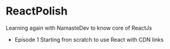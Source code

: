 # ReactPolish

Learning again with NamasteDev to know core of ReactJs

- Episode 1
  Starting fron scratch to use React with CDN links
